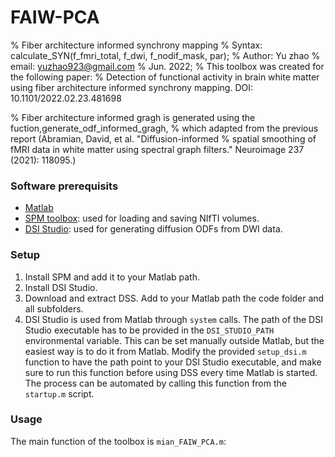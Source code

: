 # FAIW-PCA

% Fiber architecture informed synchrony mapping
% Syntax:  calculate_SYN(f_fmri_total, f_dwi, f_nodif_mask, par);
% Author: Yu zhao
% email: yuzhao923@gmail.com
% Jun. 2022; 
% This toolbox was created for the following paper: 
% Detection of functional activity in brain white matter using fiber architecture informed synchrony mapping. DOI: 10.1101/2022.02.23.481698 

% Fiber architecture informed gragh is generated using the fuction,generate_odf_informed_gragh,
% which adapted from the previous report (Abramian, David, et al. "Diffusion-informed
% spatial smoothing of fMRI data in white matter using spectral graph filters." Neuroimage 237 (2021): 118095.)

### Software prerequisits

- [Matlab](https://se.mathworks.com/products/matlab.html)
- [SPM toolbox](https://www.fil.ion.ucl.ac.uk/spm/): used for loading and saving NIfTI volumes.
- [DSI Studio](http://dsi-studio.labsolver.org/): used for generating diffusion ODFs from DWI data.

### Setup

1. Install SPM and add it to your Matlab path.
2. Install DSI Studio.
3. Download and extract DSS. Add to your Matlab path the code folder and all subfolders.
4. DSI Studio is used from Matlab through `system` calls. The path of the DSI Studio executable has to be provided in the `DSI_STUDIO_PATH` environmental variable. This can be set manually outside Matlab, but the easiest way is to do it from Matlab. Modify the provided `setup_dsi.m` function to have the path point to your DSI Studio executable, and make sure to run this function before using DSS every time Matlab is started. The process can be automated by calling this function from the `startup.m` script.

### Usage

The main function of the toolbox is `mian_FAIW_PCA.m`:
